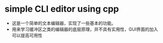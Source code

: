 # simple CLI editor using cpp

- 这是一个简单的文本编辑器，实现了一些基本的功能。  
- 用来学习缓冲区之类的编辑器的底层原理，并不具有实用性，GUI界面的加入可以提高可用性
